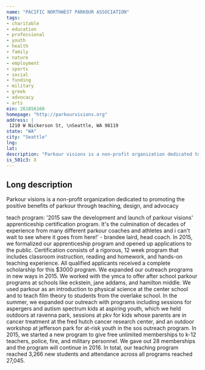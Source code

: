 ```yaml
---
name: "PACIFIC NORTHWEST PARKOUR ASSOCIATION"
tags:
- charitable
- education
- professional
- youth
- health
- family
- nature
- employment
- sports
- social
- funding
- military
- greek
- advocacy
- arts
ein: 261856160
homepage: "http://parkourvisions.org"
address: |
 1210 W Nickerson St, \nSeattle, WA 98119
state: "WA"
city: "Seattle"
lng: 
lat: 
description: "Parkour visions is a non-profit organization dedicated to promoting the positive benefits of parkour through teaching, design, and advocacy"
is_501c3: X
---
```


## Long description

Parkour visions is a non-profit organization dedicated to promoting the positive benefits of parkour through teaching, design, and advocacy
  
  teach program: '2015 saw the development and launch of parkour visions' apprenticeship certification program. It's the culmination of decades of experience from many different parkour coaches and athletes and i can't wait to see where it goes from here!' - brandee laird, head coach. In 2015, we formalized our apprenticeship program and opened up applications to the public. Certification consists of a rigorous, 12 week program that includes classroom instruction, reading and homework, and hands-on teaching experience. All qualified applicants received a complete scholarship for this $3000 program. We expanded our outreach programs in new ways in 2015. We worked with the ymca to offer after school parkour programs at schools like eckstein, jane addams, and hamilton middle. We used parkour as an introduction to physical science at the center school and to teach film theory to students from the overlake school. In the summer, we expanded our outreach with programs including sessions for aspergers and autism spectrum kids at aspiring youth, which we held outdoors at ravenna park, sessions at pkv for kids whose parents are in cancer treatment at the fred hutch cancer research center, and an outdoor workshop at jefferson park for at-risk youth in the sos outreach program. In 2015, we started a new program to give free unlimited memberships to k-12 teachers, police, fire, and military personnel. We gave out 28 memberships and the program will continue in 2016. In total, our teaching program reached 3,266 new students and attendance across all programs reached 27,045. 

